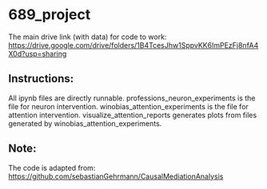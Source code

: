 # 689_project

The main drive link (with data) for code to work: https://drive.google.com/drive/folders/1B4TcesJhw1SppvKK6ImPEzFj8nfA4X0d?usp=sharing

## Instructions:
All ipynb files are directly runnable. 
professions_neuron_experiments is the file for neuron intervention.
winobias_attention_experiments is the file for attention intervention.
visualize_attention_reports generates plots from files generated by winobias_attention_experiments.

## Note:
The code is adapted from: https://github.com/sebastianGehrmann/CausalMediationAnalysis
